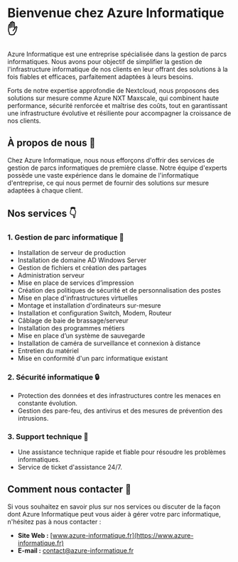 # Bienvenue chez Azure Informatique :raised_hand:

Azure Informatique est une entreprise spécialisée dans la gestion de parcs informatiques. Nous avons pour objectif de simplifier la gestion de l'infrastructure informatique de nos clients en leur offrant des solutions à la fois fiables et efficaces, parfaitement adaptées à leurs besoins. 

Forts de notre expertise approfondie de Nextcloud, nous proposons des solutions sur mesure comme Azure NXT Maxscale, qui combinent haute performance, sécurité renforcée et maîtrise des coûts, tout en garantissant une infrastructure évolutive et résiliente pour accompagner la croissance de nos clients.

## À propos de nous :pushpin:

Chez Azure Informatique, nous nous efforçons d'offrir des services de gestion de parcs informatiques de première classe. Notre équipe d'experts possède une vaste expérience dans le domaine de l'informatique d'entreprise, ce qui nous permet de fournir des solutions sur mesure adaptées à chaque client.

## Nos services :point_down:

### 1. Gestion de parc informatique :eyes:
   - Installation de serveur de production
   - Installation de domaine AD Windows Server
   - Gestion de fichiers et création des partages
   - Administration serveur
   - Mise en place de services d’impression
   - Création des politiques de sécurité et de personnalisation des postes
   - Mise en place d'infrastructures virtuelles
   - Montage et installation d'ordinateurs sur-mesure
   - Installation et configuration Switch, Modem, Routeur
   - Câblage de baie de brassage/serveur
   - Installation des programmes métiers
   - Mise en place d’un système de sauvegarde
   - Installation de caméra de surveillance et connexion à distance
   - Entretien du matériel
   - Mise en conformité d'un parc informatique existant

### 2. Sécurité informatique :lock:
   - Protection des données et des infrastructures contre les menaces en constante évolution.
   - Gestion des pare-feu, des antivirus et des mesures de prévention des intrusions.

### 3. Support technique :wrench:
   - Une assistance technique rapide et fiable pour résoudre les problèmes informatiques.
   - Service de ticket d'assistance 24/7.

## Comment nous contacter :email:

Si vous souhaitez en savoir plus sur nos services ou discuter de la façon dont Azure Informatique peut vous aider à gérer votre parc informatique, n'hésitez pas à nous contacter :

- **Site Web :** [www.azure-informatique.fr](https://www.azure-informatique.fr)
- **E-mail :** contact@azure-informatique.fr

